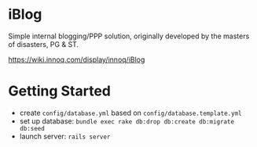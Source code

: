 # iBlog

Simple internal blogging/PPP solution, originally developed by the masters of disasters, PG & ST.

https://wiki.innoq.com/display/innoq/iBlog


# Getting Started

* create `config/database.yml` based on `config/database.template.yml`
* set up database: `bundle exec rake db:drop db:create db:migrate db:seed`
* launch server: `rails server`

